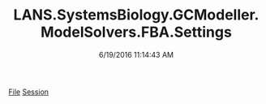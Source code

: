 ﻿---
title: LANS.SystemsBiology.GCModeller.ModelSolvers.FBA.Settings
date: 6/19/2016 11:14:43 AM
---

[File](T-LANS.SystemsBiology.GCModeller.ModelSolvers.FBA.Settings.File.html)
[Session](T-LANS.SystemsBiology.GCModeller.ModelSolvers.FBA.Settings.Session.html)

